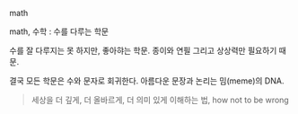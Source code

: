 
math

math, 수학
:   수를 다루는 학문

수를 잘 다루지는 못 하지만, 좋아햐는 학문. 종이와 연필 그리고 상상력만 필요하기 때문.

결국 모든 학문은 수와 문자로 회귀한다. 아름다운 문장과 논리는 밈(meme)의 DNA.

> 세상을 더 깊게, 더 올바르게, 더 의미 있게 이해하는 법, how not to be wrong